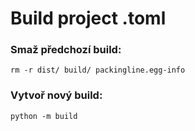 # Build project .toml

### Smaž předchozí build:

````commandline
rm -r dist/ build/ packingline.egg-info
````

### Vytvoř nový build:

````commandline
python -m build
````

